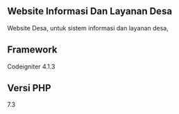 ## Website Informasi Dan Layanan Desa
Website Desa, untuk sistem informasi dan layanan desa,


## Framework 
Codeigniter 4.1.3
## Versi PHP
7.3